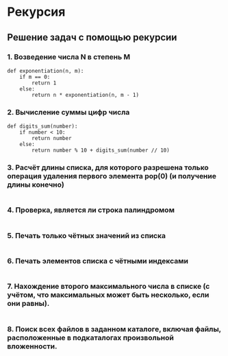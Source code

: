# Рекурсия

## Решение задач с помощью рекурсии

### 1. Возведение числа N в степень M
```
def exponentiation(n, m):
    if m == 0:
        return 1
    else:
        return n * exponentiation(n, m - 1)
```

### 2. Вычисление суммы цифр числа
```
def digits_sum(number):
    if number < 10:
        return number
    else:
        return number % 10 + digits_sum(number // 10)
```
### 3. Расчёт длины списка, для которого разрешена только операция удаления первого элемента pop(0) (и получение длины конечно)
```

```
### 4. Проверка, является ли строка палиндромом
```

```
### 5. Печать только чётных значений из списка
```

```
### 6. Печать элементов списка с чётными индексами
```

```
### 7. Нахождение второго максимального числа в списке (с учётом, что максимальных может быть несколько, если они равны).
```

```
### 8. Поиск всех файлов в заданном каталоге, включая файлы, расположенные в подкаталогах произвольной вложенности.
```

```